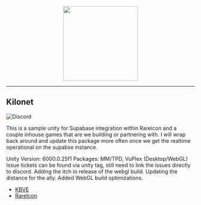 <center>
<a alt="KBVE Logo" href="https://kbve.com/" target="_blank" rel="noreferrer"><img src="https://raw.githubusercontent.com/KBVE/kbve.com/main/public/assets/img/letter_logo.png" width="200"></a>
</center>

---

## Kilonet

![Discord](https://img.shields.io/discord/342732838598082562?logo=discord)


This is a sample unity for Supabase integration within Rareicon and a couple inhouse games that are we building or partnering with.
I will wrap back around and update this package more often once we get the realtime operational on the supabse instance.

Unity Version: 6000.0.25f1
Packages: MM/TPD, VuPlex (Desktop/WebGL)
Issue tickets can be found via unity tag, still need to link the issues directly to discord.
Adding the itch io release of the webgl build.
Updating the distance for the ally.
Added WebGL build optimizations.

- [KBVE](https://kbve.com/)
- [RareIcon](https://rareicon.com/)
